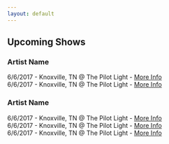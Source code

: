 ```yaml
---
layout: default
---
```

<div markdown="1" class="shows-page-wrapper">

<!-- Put 2 spaces after a line to create a new line -->
<!-- Example -->
<!--
This line has two spaces at the end, making the line under it show as a new line in browser  
If the line above didn't have these spaces, this line wouldn't show up as a new line in browser
-->

<!-- Put two new lines in between lines to create a space between them -->
<!-- Example -->
<!--
In the browser, there will be a space in between this line and the next line


This is used to separate lines with larger gaps, rather than just new lines
-->

## Upcoming Shows

### Artist Name
6/6/2017 - Knoxville, TN @ The Pilot Light - [More Info](#)  
6/6/2017 - Knoxville, TN @ The Pilot Light - [More Info](#)  

### Artist Name
6/6/2017 - Knoxville, TN @ The Pilot Light - [More Info](#)  
6/6/2017 - Knoxville, TN @ The Pilot Light - [More Info](#)  
6/6/2017 - Knoxville, TN @ The Pilot Light - [More Info](#)  

</div>

